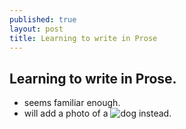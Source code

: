 ```yaml
---
published: true
layout: post
title: Learning to write in Prose
---
```

## Learning to write in Prose.

+ seems familiar enough.
+ will add a photo of a ![dog](https://images.duckduckgo.com/iu/?u=http%3A%2F%2Fprospectpetsitting.com%2Fwp-content%2Fuploads%2F2016%2F10%2Fpies-beagle1.jpg) instead.




